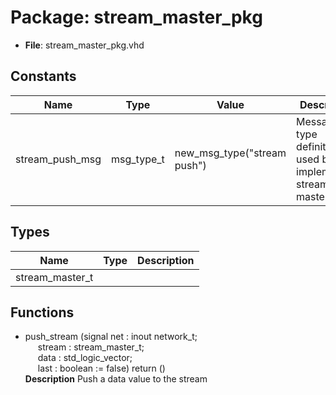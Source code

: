 # Package: stream_master_pkg

- **File**: stream_master_pkg.vhd
## Constants

| Name            | Type       | Value                        | Description                                                          |
| --------------- | ---------- | ---------------------------- | -------------------------------------------------------------------- |
| stream_push_msg | msg_type_t |  new_msg_type("stream push") |  Message type definitions used by VC implementing stream master VCI  |
## Types

| Name            | Type | Description |
| --------------- | ---- | ----------- |
| stream_master_t |      |             |
## Functions
- push_stream <font id="function_arguments">(signal net : inout network_t;<br><span style="padding-left:20px"> stream : stream_master_t;<br><span style="padding-left:20px"> data : std_logic_vector;<br><span style="padding-left:20px"> last : boolean := false) </font> <font id="function_return">return ()</font>
</br>**Description**
 Push a data value to the stream

